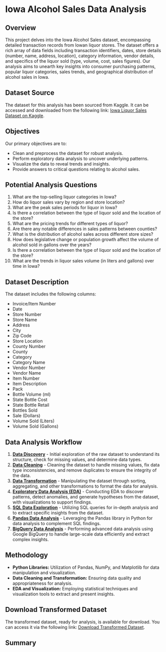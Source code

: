 # Iowa Alcohol Sales Data Analysis

## Overview

This project delves into the Iowa Alcohol Sales dataset, encompassing detailed transaction records from Iowan liquor stores. The dataset offers a rich array of data fields including transaction identifiers, dates, store details (number, name, address, location), category information, vendor details, and specifics of the liquor sold (type, volume, cost, sales figures). Our analysis aims to unearth key insights into consumer purchasing patterns, popular liquor categories, sales trends, and geographical distribution of alcohol sales in Iowa. 

## Dataset Source

The dataset for this analysis has been sourced from Kaggle. It can be accessed and downloaded from the following link: [Iowa Liquor Sales Dataset on Kaggle](https://www.kaggle.com/datasets/residentmario/iowa-liquor-sales?resource=download).

## Objectives

Our primary objectives are to:

- Clean and preprocess the dataset for robust analysis.
- Perform exploratory data analysis to uncover underlying patterns.
- Visualize the data to reveal trends and insights.
- Provide answers to critical questions relating to alcohol sales.

## Potential Analysis Questions

1. What are the top-selling liquor categories in Iowa?
2. How do liquor sales vary by region and store location?
3. What are the peak sales periods for liquor in Iowa?
4. Is there a correlation between the type of liquor sold and the location of the store?
5. What are the pricing trends for different types of liquor?
6. Are there any notable differences in sales patterns between counties?
7. What is the distribution of alcohol sales across different store sizes?
8. How does legislative change or population growth affect the volume of alcohol sold in gallons over the years?
9. Is there a correlation between the type of liquor sold and the location of the store?
10. What are the trends in liquor sales volume (in liters and gallons) over time in Iowa?

## Dataset Description

The dataset includes the following columns:

- Invoice/Item Number
- Date
- Store Number
- Store Name
- Address
- City
- Zip Code
- Store Location
- County Number
- County
- Category
- Category Name
- Vendor Number
- Vendor Name
- Item Number
- Item Description
- Pack
- Bottle Volume (ml)
- State Bottle Cost
- State Bottle Retail
- Bottles Sold
- Sale (Dollars)
- Volume Sold (Liters)
- Volume Sold (Gallons)

## Data Analysis Workflow

1. [**Data Discovery**](./Data%20Discovery.py) - Initial exploration of the raw dataset to understand its structure, check for missing values, and determine data types.
2. [**Data Cleaning**](./Data%20Cleaning.py) - Cleaning the dataset to handle missing values, fix data type inconsistencies, and remove duplicates to ensure the integrity of the data.
3. [**Data Transformation**](./Data%20Transformation.py) - Manipulating the dataset through sorting, aggregating, and other transformations to format the data for analysis.
4. [**Exploratory Data Analysis (EDA)**](./Iowa_Liquor_Sales_Analysis.ipynb) - Conducting EDA to discover patterns, detect anomalies, and generate hypotheses from the dataset, with visualizations to support findings.
5. [**SQL Data Exploration**](./EDA.sql) - Utilizing SQL queries for in-depth analysis and to extract specific insights from the dataset.
6. [**Pandas Data Analysis**](./EDA%20Pandas.py) - Leveraging the Pandas library in Python for data analysis to complement SQL findings.
7. [**BigQuery Data Analysis**](./EDA_BigQuery.py) - Performing advanced data analysis using Google BigQuery to handle large-scale data efficiently and extract complex insights.

## Methodology

- **Python Libraries:** Utilization of Pandas, NumPy, and Matplotlib for data manipulation and visualization.
- **Data Cleaning and Transformation:** Ensuring data quality and appropriateness for analysis.
- **EDA and Visualization:** Employing statistical techniques and visualization tools to extract and present insights.

## Download Transformed Dataset

The transformed dataset, ready for analysis, is available for download. You can access it via the following link: [Download Transformed Dataset](https://drive.google.com/file/d/1tPRLodYTXV8fO2tyQgsjc-VEKX_xhdeA/view?usp=sharing).

## Summary 
